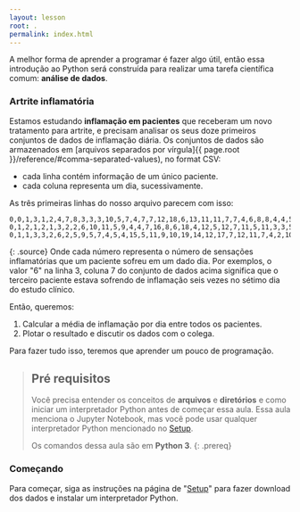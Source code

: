 ```yaml
---
layout: lesson
root: .
permalink: index.html
---
```


A melhor forma de aprender a programar é fazer algo útil,
então essa introdução ao Python será construída para realizar uma tarefa científica comum:
**análise de dados**.

### Artrite inflamatória
Estamos estudando **inflamação em pacientes** que receberam um novo tratamento para artrite, e
precisam analisar os seus doze primeiros conjuntos de dados de inflamação diária. Os conjuntos de dados são armazenados em
[arquivos separados por vírgula]{{ page.root }}/reference/#comma-separated-values), no format CSV:

- cada linha contém informação de um único paciente.
- cada coluna representa um dia, sucessivamente.

As três primeiras linhas do nosso arquivo parecem com isso:
<!-- The first three rows of our first file look like this: -->
~~~
0,0,1,3,1,2,4,7,8,3,3,3,10,5,7,4,7,7,12,18,6,13,11,11,7,7,4,6,8,8,4,4,5,7,3,4,2,3,0,0
0,1,2,1,2,1,3,2,2,6,10,11,5,9,4,4,7,16,8,6,18,4,12,5,12,7,11,5,11,3,3,5,4,4,5,5,1,1,0,1
0,1,1,3,3,2,6,2,5,9,5,7,4,5,4,15,5,11,9,10,19,14,12,17,7,12,11,7,4,2,10,5,4,2,2,3,2,2,1,1
~~~
{: .source}
Onde cada número representa o número de sensações inflamatórias que um paciente sofreu em um dado dia.
Por exemplos, o valor "6" na linha 3, coluna 7 do conjunto de dados acima significa que o terceiro
paciente estava sofrendo de inflamação seis vezes no sétimo dia do estudo clínico.
<!-- Each number represents the number of inflammation bouts that a particular patient experienced on a
given day. For example, value "6" at row 3 column 7 of the data set above means that the third
patient was experiencing inflammation six times on the seventh day of the clinical study. -->

Então, queremos:
<!-- So, we want to: -->

1. Calcular a média de inflamação por dia entre todos os pacientes.
2. Plotar o resultado e discutir os dados com o colega.
<!-- 1. Calculate the average inflammation per day across all patients.
2. Plot the result to discuss and share with colleagues. -->

Para fazer tudo isso, teremos que aprender um pouco de programação.
<!-- To do all that, we'll have to learn a little bit about programming. -->

> ## Pré requisitos
> Você precisa entender os conceitos de **arquivos** e **diretórios** e como iniciar um interpretador
> Python antes de começar essa aula. Essa aula menciona o Jupyter Notebook, mas você
> pode usar qualquer interpretador Python mencionado no [Setup](setup/).
>
> Os comandos dessa aula são em **Python 3**.
{: .prereq}

<!-- > ## Prerequisites
>
> You need to understand the concepts of **files** and **directories** and how to start a Python
> interpreter before tackling this lesson. This lesson sometimes references Jupyter
> Notebook although you can use any Python interpreter mentioned in the [Setup](setup/).
>
> The commands in this lesson pertain to **Python 3**.
{: .prereq} -->

### Começando
Para começar, siga as instruções na página de "[Setup](setup/)" para fazer download dos
dados e instalar um interpretador Python.
<!-- ### Getting Started
To get started, follow the directions on the "[Setup](setup/)" page to download data
and install a Python interpreter. -->
